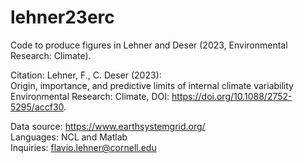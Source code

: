 # lehner23erc
Code to produce figures in Lehner and Deser (2023, Environmental Research: Climate).

Citation:
Lehner, F., C. Deser (2023):  
Origin, importance, and predictive limits of internal climate variability  
Environmental Research: Climate, DOI: https://doi.org/10.1088/2752-5295/accf30. 

Data source: https://www.earthsystemgrid.org/  
Languages: NCL and Matlab  
Inquiries: flavio.lehner@cornell.edu  
